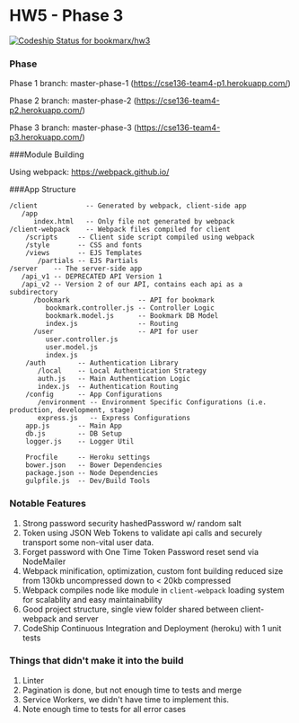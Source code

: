 # HW5 - Phase 3

[ ![Codeship Status for bookmarx/hw3](https://codeship.com/projects/30b9c5e0-029a-0134-086d-663251dd2b3e/status?branch=master)](https://codeship.com/projects/153629)

### Phase

Phase 1 branch: master-phase-1 (https://cse136-team4-p1.herokuapp.com/)

Phase 2 branch: master-phase-2 (https://cse136-team4-p2.herokuapp.com/)

Phase 3 branch: master-phase-3 (https://cse136-team4-p3.herokuapp.com/)

###Module Building

Using webpack: https://webpack.github.io/

###App Structure
```
/client            -- Generated by webpack, client-side app
   /app
      index.html   -- Only file not generated by webpack
/client-webpack    -- Webpack files compiled for client
    /scripts     -- Client side script compiled using webpack
    /style       -- CSS and fonts
    /views       -- EJS Templates
       /partials -- EJS Partials
/server    -- The server-side app
   /api_v1 -- DEPRECATED API Version 1
   /api_v2 -- Version 2 of our API, contains each api as a subdirectory
      /bookmark                 -- API for bookmark
         bookmark.controller.js -- Controller Logic
         bookmark.model.js      -- Bookmark DB Model
         index.js               -- Routing
      /user                     -- API for user
         user.controller.js
         user.model.js
         index.js
    /auth        -- Authentication Library
       /local    -- Local Authentication Strategy
       auth.js   -- Main Authentication Logic
       index.js  -- Authentication Routing
    /config      -- App Configurations
       /environment -- Environment Specific Configurations (i.e. production, development, stage)
       express.js   -- Express Configurations
    app.js       -- Main App
    db.js        -- DB Setup
    logger.js    -- Logger Util

    Procfile     -- Heroku settings
    bower.json   -- Bower Dependencies
    package.json -- Node Dependencies
    gulpfile.js  -- Dev/Build Tools

```

### Notable Features

1. Strong password security hashedPassword w/ random salt
1. Token using JSON Web Tokens to validate api calls and securely transport some non-vital user data.
1. Forget password with One Time Token Password reset send via NodeMailer
1. Webpack minification, optimization, custom font building reduced size from 130kb uncompressed down to < 20kb compressed
1. Webpack compiles node like module in `client-webpack` loading system for scalablity and easy maintainability
1. Good project structure, single view folder shared between client-webpack and server
1. CodeShip Continuous Integration and Deployment (heroku) with 1 unit tests

### Things that didn't make it into the build

1. Linter
1. Pagination is done, but not enough time to tests and merge
1. Service Workers, we didn't have time to implement this.
1. Note enough time to tests for all error cases
